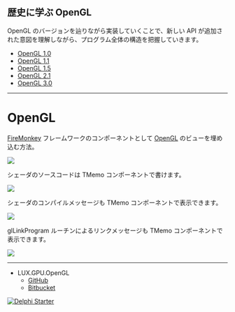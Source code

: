 ## 歴史に学ぶ OpenGL

OpenGL のバージョンを辿りながら実装していくことで、新しい API が追加された意図を理解しながら、プログラム全体の構造を把握していきます。

* [OpenGL 1.0](https://github.com/LUXOPHIA/OpenGL/tree/OpenGL-1.0)
* [OpenGL 1.1](https://github.com/LUXOPHIA/OpenGL/tree/OpenGL-1.1)
* [OpenGL 1.5](https://github.com/LUXOPHIA/OpenGL/tree/OpenGL-1.5)
* [OpenGL 2.1](https://github.com/LUXOPHIA/OpenGL/tree/OpenGL-2.1)
* [OpenGL 3.0](https://github.com/LUXOPHIA/OpenGL/tree/OpenGL-3.0)

----

# OpenGL
[FireMonkey](https://www.wikiwand.com/en/FireMonkey) フレームワークのコンポーネントとして [OpenGL](https://www.wikiwand.com/ja/OpenGL) のビューを埋め込む方法。

![](https://github.com/LUXOPHIA/OpenGL/raw/master/--------/_SCREENSHOT/OpenGL-View.png)

シェーダのソースコードは TMemo コンポーネントで書けます。

![](https://github.com/LUXOPHIA/OpenGL/raw/master/--------/_SCREENSHOT/OpenGL-Shader-Source.png)

シェーダのコンパイルメッセージも TMemo コンポーネントで表示できます。

![](https://github.com/LUXOPHIA/OpenGL/raw/master/--------/_SCREENSHOT/OpenGL-Shader-Error.png)

glLinkProgram ルーチンによるリンクメッセージも TMemo コンポーネントで表示できます。

![](https://github.com/LUXOPHIA/OpenGL/raw/master/--------/_SCREENSHOT/OpenGL-Program.png)

----
* LUX.GPU.OpenGL
    * [GitHub](https://github.com/LUXOPHIA/LUX.GPU.OpenGL)
    * [Bitbucket](https://bitbucket.org/LUXOPHIA/lux.gpu.opengl)

[![Delphi Starter](http://img.en25.com/EloquaImages/clients/Embarcadero/%7B063f1eec-64a6-4c19-840f-9b59d407c914%7D_dx-starter-bn159.png)](https://www.embarcadero.com/jp/products/delphi/starter)
